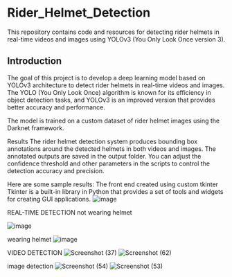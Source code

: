 ﻿# Rider_Helmet_Detection
This repository contains code and resources for detecting rider helmets in real-time videos and images using YOLOv3 (You Only Look Once version 3).

## Introduction

The goal of this project is to develop a deep learning model based on YOLOv3 architecture to detect rider helmets in real-time videos and images. The YOLO (You Only Look Once) algorithm is known for its efficiency in object detection tasks, and YOLOv3 is an improved version that provides better accuracy and performance.

The model is trained on a custom dataset of rider helmet images using the Darknet framework.

Results
The rider helmet detection system produces bounding box annotations around the detected helmets in both videos and images. The annotated outputs are saved in the output folder. You can adjust the confidence threshold and other parameters in the scripts to control the detection accuracy and precision.

Here are some sample results:
The front end created using custom tkinter 
Tkinter is a built-in library in Python that provides a set of tools and widgets for creating GUI applications. 
![image](https://github.com/RPruthvikashyap/Rider_Helmet_Detection/assets/70802964/743040c3-4ed6-4fab-af8b-945cc2b44456)

REAL-TIME DETECTION
not wearing helmet

![image](https://github.com/RPruthvikashyap/Rider_Helmet_Detection/assets/70802964/56527012-418a-41b7-95d4-141b32e25036)

wearing helmet
![image](https://github.com/RPruthvikashyap/Rider_Helmet_Detection/assets/70802964/7c877be5-2576-46db-b5f8-09e9fabd78f0)

VIDEO DETECTION
![Screenshot (37)](https://github.com/RPruthvikashyap/Rider_Helmet_Detection/assets/70802964/8e133ad1-aa54-47e0-be78-982a8db2256c)
![Screenshot (62)](https://github.com/RPruthvikashyap/Rider_Helmet_Detection/assets/70802964/6a8e3155-29f2-4664-8a79-8daa66f210ad)

image detection
![Screenshot (54)](https://github.com/RPruthvikashyap/Rider_Helmet_Detection/assets/70802964/59774151-adfd-4a32-80c2-6afd696e0970)
![Screenshot (53)](https://github.com/RPruthvikashyap/Rider_Helmet_Detection/assets/70802964/2d863a12-efd3-4ec2-b1bb-45a21dc281d1)






